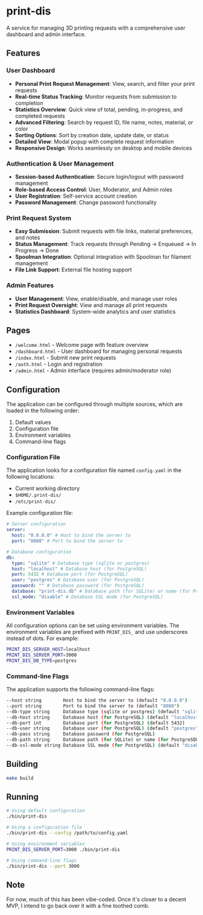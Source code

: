 # print-dis

A service for managing 3D printing requests with a comprehensive user dashboard and admin interface.

## Features

### User Dashboard

- **Personal Print Request Management**: View, search, and filter your print requests
- **Real-time Status Tracking**: Monitor requests from submission to completion
- **Statistics Overview**: Quick view of total, pending, in-progress, and completed requests
- **Advanced Filtering**: Search by request ID, file name, notes, material, or color
- **Sorting Options**: Sort by creation date, update date, or status
- **Detailed View**: Modal popup with complete request information
- **Responsive Design**: Works seamlessly on desktop and mobile devices

### Authentication & User Management

- **Session-based Authentication**: Secure login/logout with password management
- **Role-based Access Control**: User, Moderator, and Admin roles
- **User Registration**: Self-service account creation
- **Password Management**: Change password functionality

### Print Request System

- **Easy Submission**: Submit requests with file links, material preferences, and notes
- **Status Management**: Track requests through Pending → Enqueued → In Progress → Done
- **Spoolman Integration**: Optional integration with Spoolman for filament management
- **File Link Support**: External file hosting support

### Admin Features

- **User Management**: View, enable/disable, and manage user roles
- **Print Request Oversight**: View and manage all print requests
- **Statistics Dashboard**: System-wide analytics and user statistics

## Pages

- `/welcome.html` - Welcome page with feature overview
- `/dashboard.html` - User dashboard for managing personal requests
- `/index.html` - Submit new print requests
- `/auth.html` - Login and registration
- `/admin.html` - Admin interface (requires admin/moderator role)

## Configuration

The application can be configured through multiple sources, which are loaded in the following order:

1. Default values
2. Configuration file
3. Environment variables
4. Command-line flags

### Configuration File

The application looks for a configuration file named `config.yaml` in the following locations:

- Current working directory
- `$HOME/.print-dis/`
- `/etc/print-dis/`

Example configuration file:

```yaml
# Server configuration
server:
  host: "0.0.0.0" # Host to bind the server to
  port: "8080" # Port to bind the server to

# Database configuration
db:
  type: "sqlite" # Database type (sqlite or postgres)
  host: "localhost" # Database host (for PostgreSQL)
  port: 5432 # Database port (for PostgreSQL)
  user: "postgres" # Database user (for PostgreSQL)
  password: "" # Database password (for PostgreSQL)
  database: "print-dis.db" # Database path (for SQLite) or name (for PostgreSQL)
  ssl_mode: "disable" # Database SSL mode (for PostgreSQL)
```

### Environment Variables

All configuration options can be set using environment variables. The environment variables are prefixed with `PRINT_DIS_` and use underscores instead of dots. For example:

```bash
PRINT_DIS_SERVER_HOST=localhost
PRINT_DIS_SERVER_PORT=3000
PRINT_DIS_DB_TYPE=postgres
```

### Command-line Flags

The application supports the following command-line flags:

```bash
--host string        Host to bind the server to (default "0.0.0.0")
--port string        Port to bind the server to (default "8080")
--db-type string     Database type (sqlite or postgres) (default "sqlite")
--db-host string     Database host (for PostgreSQL) (default "localhost")
--db-port int        Database port (for PostgreSQL) (default 5432)
--db-user string     Database user (for PostgreSQL) (default "postgres")
--db-pass string     Database password (for PostgreSQL)
--db-path string     Database path (for SQLite) or name (for PostgreSQL) (default "print-dis.db")
--db-ssl-mode string Database SSL mode (for PostgreSQL) (default "disable")
```

## Building

```bash
make build
```

## Running

```bash
# Using default configuration
./bin/print-dis

# Using a configuration file
./bin/print-dis --config /path/to/config.yaml

# Using environment variables
PRINT_DIS_SERVER_PORT=3000 ./bin/print-dis

# Using command-line flags
./bin/print-dis --port 3000
```

## Note

For now, much of this has been vibe-coded. Once it's closer to a decent MVP, I intend to go back over it with a fine toothed comb.
